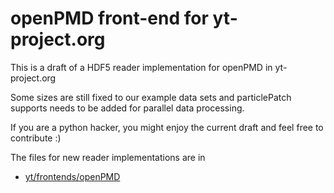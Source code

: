 openPMD front-end for yt-project.org
====================================

This is a draft of a HDF5 reader implementation for openPMD
in yt-project.org

Some sizes are still fixed to our example data sets and particlePatch
supports needs to be added for parallel data processing.

If you are a python hacker, you might enjoy the current draft and feel
free to contribute :)

The files for new reader implementations are in
 - [yt/frontends/openPMD](https://github.com/openPMD/openPMD-yt/tree/dev-1.0.0/yt/frontends/openPMD)
